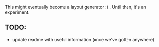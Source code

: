 This might eventually become a layout generator :) .  Until then, it's an
experiment.

## TODO:
- update readme with useful information (once we've gotten anywhere)

